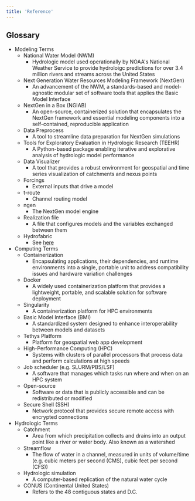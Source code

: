 ```yaml
---
title: 'Reference'
---
```


## Glossary

- Modeling Terms
  - National Water Model (NWM)
    - Hydrologic model used operationally by NOAA's National Weather Service to provide hydroloigc predictions for over 3.4 million rivers and streams across the United States
  - Next Generation Water Resources Modeling Framework (NextGen)
    - An advancement of the NWM, a standards-based and model-agnostic modular set of software tools that applies the Basic Model Interface
  - NextGen in a Box (NGIAB)
    - An open-source, containerized solution that encapsulates the NextGen framework and essential modeling components into a self-contained, reproducible application
  - Data Preprocess
    - A tool to streamline data preparation for NextGen simulations
  - Tools for Exploratory Evaluation in Hydrologic Research (TEEHR)
    - A Python-based package enabling iterative and explorative analysis of hydrologic model performance
  - Data Visualizer
    - A tool that provides a robust environment for geospatial and time series visualization of catchments and nexus points
  - Forcings
    - External inputs that drive a model
  - t-route
    - Channel routing model
  - ngen
    - The NextGen model engine
  - Realization file
    - A file that configures models and the variables exchanged between them
  - Hydrofabric
    - See [here](https://noaa-owp.github.io/hydrofabric/articles/01-intro-deep-dive.html)
- Computing Terms
  - Containerization
    - Encapsulating applications, their dependencies, and runtime environments into a single, portable unit to address compatibility issues and hardware variation challenges
  - Docker
    - A widely used containerization platform that provides a lightweight, portable, and scalable solution for software deployment
  - Singularity
    - A containerization platform for HPC environments
  - Basic Model Interface (BMI)
    - A standardized system designed to enhance interoperability between models and datasets
  - Tethys Platform
    - Platform for geospatial web app development
  - High-Performance Computing (HPC)
    - Systems with clusters of parallel processors that process data and perform calculations at high speeds
  - Job scheduler (e.g. SLURM/PBS/LSF)
    - A software that manages which tasks run where and when on an HPC system
  - Open-source
    - Software or data that is publicly accessible and can be redistributed or modified
  - Secure Shell (SSH)
    - Network protocol that provides secure remote access with encrypted connections
- Hydrologic Terms
  - Catchment
    - Area from which precipitation collects and drains into an output point like a river or water body. Also known as a watershed
  - Streamflow
    - The flow of water in a channel, measured in units of volume/time (e.g. cubic meters per second (CMS), cubic feet per second (CFS))
  - Hydrologic simulation
    - A computer-based replication of the natural water cycle
  - CONUS (Continental United States)
    - Refers to the 48 contiguous states and D.C.

